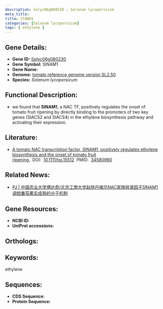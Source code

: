 ```yaml
---
description: Solyc06g060230 ; Solanum lycopersicum
meta_title:
title: SlNAM1
categories: [Solanum lycopersicum]
tags: [ ethylene ]
---
```


## Gene Details:
- **Gene ID:**	[Solyc06g060230]()
- **Gene Symbol:** SlNAM1
- **Gene Name:** 
- **Genome:** [tomato reference genome version SL2.50]()
- **Species:** *Solanum lycopersicum*

## Functional Description:
   - we found that **SlNAM1**, a NAC TF, positively regulates the onset of tomato fruit ripening by directly binding to the promoters of two key genes (SlACS2 and SlACS4) in the ethylene biosynthesis pathway and activating their expression.

## Literature:
   - [A tomato NAC transcription factor, SlNAM1, positively regulates ethylene biosynthesis and the onset of tomato fruit ripening.]( https://onlinelibrary.wiley.com/doi/10.1111/tpj.15512)&nbsp;&nbsp;DOI:&nbsp;&nbsp;[10.1111/tpj.15512](https://onlinelibrary.wiley.com/doi/10.1111/tpj.15512)&nbsp;&nbsp;PMID:&nbsp;&nbsp;[34580960](https://pubmed.ncbi.nlm.nih.gov/34580960/)

## Related News:
   - [PJ | 中国农业大学傅达奇/北京工商大学赵晓丹揭示NAC家族转录因子SlNAM1调控番茄果实成熟的分子机制](https://mp.weixin.qq.com/s?__biz=Mzg3MDEwNDEyMg==&mid=2247518107&idx=4&sn=c80367353804a756a77774f93c01d4e8&chksm=ce902acef9e7a3d84143c45676db842be118e629a8cf02d8736ffb8ed754058ffd2e1b8ea8f9&scene=27#wechat_redirect)

## Gene Resources:
- **NCBI ID:** [](https://www.ncbi.nlm.nih.gov/gene/?term=)
- **UniProt accessions:** [](https://www.uniprot.org/uniprotkb//entry)

## Orthologs:

## Keywords:
ethylene

## Sequences:
- **CDS Sequence:**
- **Protein Sequence:**
